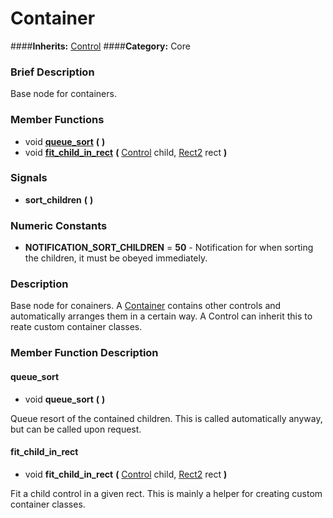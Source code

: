 #  Container  
####**Inherits:** [Control](class_control)
####**Category:** Core

###  Brief Description  
Base node for containers.

###  Member Functions 
  * void  **[queue&#95;sort](#queue_sort)**  **(** **)**
  * void  **[fit&#95;child&#95;in&#95;rect](#fit_child_in_rect)**  **(** [Control](class_control) child, [Rect2](class_rect2) rect  **)**

###  Signals  
  *  **sort&#95;children**  **(** **)**

###  Numeric Constants  
  * **NOTIFICATION_SORT_CHILDREN** = **50** - Notification for when sorting the children, it must be obeyed immediately.

###  Description  
Base node for conainers. A [Container](class_container) contains other controls and automatically arranges them in a certain way.
	A Control can inherit this to reate custom container classes.

###  Member Function Description  

#### <a name="queue_sort">queue_sort</a>
  * void  **queue&#95;sort**  **(** **)**

Queue resort of the contained children. This is called automatically anyway, but can be called upon request.

#### <a name="fit_child_in_rect">fit_child_in_rect</a>
  * void  **fit&#95;child&#95;in&#95;rect**  **(** [Control](class_control) child, [Rect2](class_rect2) rect  **)**

Fit a child control in a given rect. This is mainly a helper for creating custom container classes.
